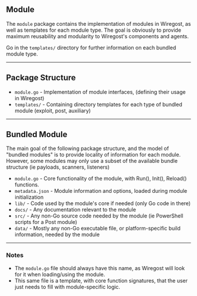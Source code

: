 ## Module

The `module` package contains the implementation of modules in Wiregost, as well
as templates for each module type. The goal is obviously to provide maximum reusability
and modularity to Wiregost's components and agents.

Go in the `templates/` directory for further information on each bundled module type.

----
## Package Structure

* `module.go`       - Implementation of module interfaces, (defining their usage in Wiregost)
* `templates/`      - Containing directory templates for each type of bundled module (exploit, post, auxiliary)

----
## Bundled Module

The main goal of the following package structure, and the model of "bundled modules"
is to provide locality of information for each module. However, some modules may only use
a subset of the available bundle structure (ie payloads, scanners, listeners)

* `module.go`           - Core functionality of the module, with Run(), Init(), Reload() functions.
* `metadata.json`       - Module information and options, loaded during module initialization
* `lib/`                - Code used by the module's core if needed (only Go code in there)
* `docs/`               - Any documentation relevant to the module
* `src/`                - Any non-Go source code needed by the module (ie PowerShell scripts for a Post module)
* `data/`               - Mostly any non-Go executable file, or platform-specific build information, needed by the module

----
### Notes

* The `module.go` file should always have this name, as Wiregost will look for it when loading/using the module.
* This same file is a template, with core function signatures, that the user just needs to fill with module-specific logic.
